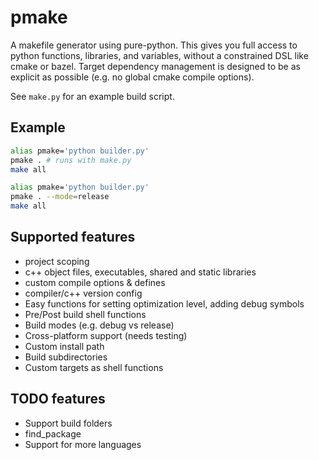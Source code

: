 # pmake

A makefile generator using pure-python. This gives you full access to python functions, libraries, and variables, without a constrained DSL like cmake or bazel. Target dependency management is designed to be as explicit as possible (e.g. no global cmake compile options).

See `make.py` for an example build script.

## Example

```sh
alias pmake='python builder.py'
pmake . # runs with make.py
make all
```

```sh
alias pmake='python builder.py'
pmake . --mode=release
make all
```

## Supported features

- project scoping
- c++ object files, executables, shared and static libraries
- custom compile options & defines
- compiler/c++ version config
- Easy functions for setting optimization level, adding debug symbols
- Pre/Post build shell functions
- Build modes (e.g. debug vs release)
- Cross-platform support (needs testing)
- Custom install path
- Build subdirectories
- Custom targets as shell functions

## TODO features

- Support build folders
- find_package
- Support for more languages
